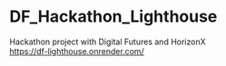 # DF_Hackathon_Lighthouse
Hackathon project with Digital Futures and HorizonX \
https://df-lighthouse.onrender.com/
